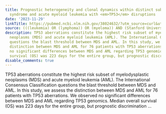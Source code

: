 ```yaml
---
title: Prognostic heterogeneity and clonal dynamics within distinct subgroups of myelodysplastic
  syndrome and acute myeloid leukemia with <em>TP53</em> disruptions
date: '2023-11-29'
linkTitle: https://pubmed.ncbi.nlm.nih.gov/38024632/?utm_source=curl&utm_medium=rss&utm_campaign=pubmed-2&utm_content=1Rkszs2HVZ2RHP33OibaNFew6VK-LzjJWTD4GwmLlk8B-wCceh&fc=20220923065203&ff=20231130170641&v=2.17.9.post6+86293ac
source: (((leukemia) OR (lymphoma)) OR (myeloma)) AND (Stanford University[Affiliation])
description: TP53 aberrations constitute the highest risk subset of myelodysplastic
  neoplasms (MDS) and acute myeloid leukemia (AML). The International Consensus Classification
  questions the blast threshold between MDS and AML. In this study, we assess the
  distinction between MDS and AML for 76 patients with TP53 aberrations. We observed
  no significant differences between MDS and AML regarding TP53 genomics. Median overall
  survival (OS) was 223 days for the entire group, but prognostic discrimination ...
disable_comments: true
---
```

TP53 aberrations constitute the highest risk subset of myelodysplastic neoplasms (MDS) and acute myeloid leukemia (AML). The International Consensus Classification questions the blast threshold between MDS and AML. In this study, we assess the distinction between MDS and AML for 76 patients with TP53 aberrations. We observed no significant differences between MDS and AML regarding TP53 genomics. Median overall survival (OS) was 223 days for the entire group, but prognostic discrimination ...